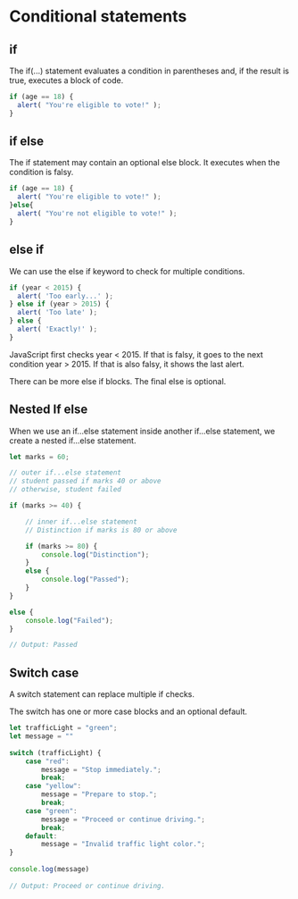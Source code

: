 # Conditional statements

## if

The if(...) statement evaluates a condition in parentheses and, if the result is true, executes a block of code.
```js
if (age == 18) {
  alert( "You're eligible to vote!" );
}
```
## if else

The if statement may contain an optional else block. It executes when the condition is falsy.
```js
if (age == 18) {
  alert( "You're eligible to vote!" );
}else{
  alert( "You're not eligible to vote!" );
}
```
## else if
We can use the else if keyword to check for multiple conditions.

```js
if (year < 2015) {
  alert( 'Too early...' );
} else if (year > 2015) {
  alert( 'Too late' );
} else {
  alert( 'Exactly!' );
}
```

JavaScript first checks year < 2015. If that is falsy, it goes to the next condition year > 2015. If that is also falsy, it shows the last alert.

There can be more else if blocks. The final else is optional.

## Nested If else
When we use an if...else statement inside another if...else statement, we create a nested if...else statement.

```js
let marks = 60;

// outer if...else statement
// student passed if marks 40 or above
// otherwise, student failed

if (marks >= 40) {

    // inner if...else statement
    // Distinction if marks is 80 or above

    if (marks >= 80) {
        console.log("Distinction");
    }
    else {
        console.log("Passed");
    }
}

else {
    console.log("Failed");
}

// Output: Passed
```

## Switch case

A switch statement can replace multiple if checks.

The switch has one or more case blocks and an optional default.
```js
let trafficLight = "green";
let message = ""
 
switch (trafficLight) {
    case "red":
        message = "Stop immediately.";
        break;
    case "yellow":
        message = "Prepare to stop.";
        break;
    case "green":
        message = "Proceed or continue driving.";
        break;
    default:
        message = "Invalid traffic light color.";
}
 
console.log(message)
 
// Output: Proceed or continue driving.
```